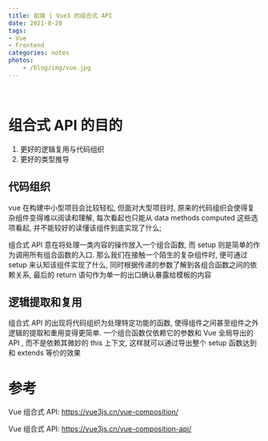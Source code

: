 ```yaml
---
title: 前端 | Vue3 的组合式 API
date: 2021-8-20
tags: 
- Vue
- Frontend
categories: notes
photos:
    - /blog/img/vue.jpg
---
```


<br>
<!--more-->

# 组合式 API 的目的

1. 更好的逻辑复用与代码组织
2. 更好的类型推导

## 代码组织

vue 在构建中小型项目会比较轻松, 但面对大型项目时, 原来的代码组织会使得复杂组件变得难以阅读和理解, 每次看起也只能从 data methods computed 这些选项看起, 并不能较好的读懂该组件到底实现了什么; 

组合式 API 意在将处理一类内容的操作放入一个组合函数, 而 setup 则是简单的作为调用所有组合函数的入口. 那么我们在接触一个陌生的复杂组件时, 便可通过 setup 来认知该组件实现了什么, 同时根据传递的参数了解到各组合函数之间的依赖关系, 最后的 return 语句作为单一的出口确认暴露给模板的内容

## 逻辑提取和复用

组合式 API 的出现将代码组织为处理特定功能的函数, 使得组件之间甚至组件之外逻辑的提取和重用变得更简单. 一个组合函数仅依赖它的参数和 Vue 全局导出的 API , 而不是依赖其微妙的 this 上下文, 这样就可以通过导出整个 setup 函数达到和 extends 等价的效果

# 参考

Vue 组合式 API: https://vue3js.cn/vue-composition/

Vue 组合式 API: https://vue3js.cn/vue-composition-api/

